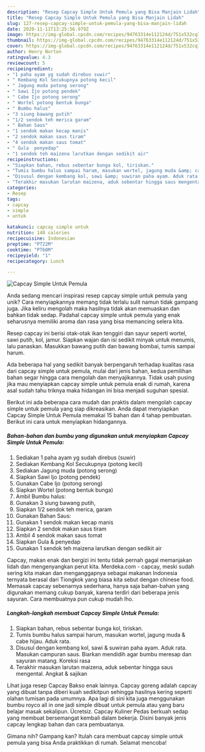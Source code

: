 ```yaml
---
description: "Resep Capcay Simple Untuk Pemula yang Bisa Manjain Lidah"
title: "Resep Capcay Simple Untuk Pemula yang Bisa Manjain Lidah"
slug: 127-resep-capcay-simple-untuk-pemula-yang-bisa-manjain-lidah
date: 2020-11-11T13:25:56.979Z
image: https://img-global.cpcdn.com/recipes/94763314e112124d/751x532cq70/capcay-simple-untuk-pemula-foto-resep-utama.jpg
thumbnail: https://img-global.cpcdn.com/recipes/94763314e112124d/751x532cq70/capcay-simple-untuk-pemula-foto-resep-utama.jpg
cover: https://img-global.cpcdn.com/recipes/94763314e112124d/751x532cq70/capcay-simple-untuk-pemula-foto-resep-utama.jpg
author: Henry Norton
ratingvalue: 4.3
reviewcount: 5
recipeingredient:
- "1 paha ayam yg sudah direbus suwir"
- " Kembang Kol Secukupnya potong kecil"
- " Jagung muda potong serong"
- " Sawi Ijo potong pendek"
- " Cabe Ijo potong serong"
- " Wortel potong bentuk bunga"
- " Bumbu halus"
- "3 siung bawang putih"
- "1/2 sendok teh merica garam"
- " Bahan Saus"
- "1 sendok makan kecap manis"
- "2 sendok makan saus tiram"
- "4 sendok makan saus tomat"
- " Gula  penyedap"
- "1 sendok teh maizena larutkan dengan sedikit air"
recipeinstructions:
- "Siapkan bahan, rebus sebentar bunga kol, tiriskan."
- "Tumis bumbu halus sampai harum, masukan wortel, jagung muda &amp; cabe hijau. Aduk rata."
- "Disusul dengan kembang kol, sawi &amp; suwiran paha ayam. Aduk rata. Masukan campuran saus. Biarkan mendidih agar bumbu meresap dan sayuran matang. Koreksi rasa"
- "Terakhir masukan larutan maizena, aduk sebentar hingga saus mengental. Angkat &amp; sajikan"
categories:
- Resep
tags:
- capcay
- simple
- untuk

katakunci: capcay simple untuk 
nutrition: 140 calories
recipecuisine: Indonesian
preptime: "PT22M"
cooktime: "PT60M"
recipeyield: "1"
recipecategory: Lunch

---
```



![Capcay Simple Untuk Pemula](https://img-global.cpcdn.com/recipes/94763314e112124d/751x532cq70/capcay-simple-untuk-pemula-foto-resep-utama.jpg)

Anda sedang mencari inspirasi resep capcay simple untuk pemula yang unik? Cara menyiapkannya memang tidak terlalu sulit namun tidak gampang juga. Jika keliru mengolah maka hasilnya tidak akan memuaskan dan bahkan tidak sedap. Padahal capcay simple untuk pemula yang enak seharusnya memiliki aroma dan rasa yang bisa memancing selera kita.

Resep capcay ini berisi otak-otak ikan tenggiri dan sayur seperti wortel, sawi putih, kol, jamur. Siapkan wajan dan isi sedikit minyak untuk menumis, lalu panaskan. Masukkan bawang putih dan bawang bombai, tumis sampai harum.

Ada beberapa hal yang sedikit banyak berpengaruh terhadap kualitas rasa dari capcay simple untuk pemula, mulai dari jenis bahan, kedua pemilihan bahan segar hingga cara mengolah dan menyajikannya. Tidak usah pusing jika mau menyiapkan capcay simple untuk pemula enak di rumah, karena asal sudah tahu triknya maka hidangan ini bisa menjadi suguhan spesial.


Berikut ini ada beberapa cara mudah dan praktis dalam mengolah capcay simple untuk pemula yang siap dikreasikan. Anda dapat menyiapkan Capcay Simple Untuk Pemula memakai 15 bahan dan 4 tahap pembuatan. Berikut ini cara untuk menyiapkan hidangannya.

<!--inarticleads1-->

##### Bahan-bahan dan bumbu yang digunakan untuk menyiapkan Capcay Simple Untuk Pemula:

1. Sediakan 1 paha ayam yg sudah direbus (suwir)
1. Sediakan  Kembang Kol Secukupnya (potong kecil)
1. Sediakan  Jagung muda (potong serong)
1. Siapkan  Sawi Ijo (potong pendek)
1. Gunakan  Cabe Ijo (potong serong)
1. Siapkan  Wortel (potong bentuk bunga)
1. Ambil  Bumbu halus:
1. Gunakan 3 siung bawang putih,
1. Siapkan 1/2 sendok teh merica, garam
1. Gunakan  Bahan Saus:
1. Gunakan 1 sendok makan kecap manis
1. Siapkan 2 sendok makan saus tiram
1. Ambil 4 sendok makan saus tomat
1. Siapkan  Gula &amp; penyedap
1. Gunakan 1 sendok teh maizena larutkan dengan sedikit air


Capcay, makan enak dan bergizi ini tentu tidak pernah gagal memanjakan lidah dan mengenyangkan perut kita. Merdeka.com - capcay, meski sudah sering kita makan dan menganggapnya sebagai makanan Indonesia ternyata berasal dari Tiongkok yang biasa kita sebut dengan chinese food. Memasak capcay sebenarnya sederhana, hanya saja bahan-bahan yang digunakan memang cukup banyak, karena terdiri dari beberapa jenis sayuran. Cara membuatnya pun cukup mudah lho. 

<!--inarticleads2-->

##### Langkah-langkah membuat Capcay Simple Untuk Pemula:

1. Siapkan bahan, rebus sebentar bunga kol, tiriskan.
1. Tumis bumbu halus sampai harum, masukan wortel, jagung muda &amp; cabe hijau. Aduk rata.
1. Disusul dengan kembang kol, sawi &amp; suwiran paha ayam. Aduk rata. Masukan campuran saus. Biarkan mendidih agar bumbu meresap dan sayuran matang. Koreksi rasa
1. Terakhir masukan larutan maizena, aduk sebentar hingga saus mengental. Angkat &amp; sajikan


Lihat juga resep Capcay Bakso enak lainnya. Capcay goreng adalah capcay yang dibuat tanpa diberi kuah sedikitpun sehingga hasilnya kering seperti olahan tumisan pada umumnya. Apa lagi di sini kita juga menggunakan bumbu royco all in one jadi simple dibuat untuk pemula atau yang baru belajar masak sekalipun. Ücretsiz. Capcay Kuliner Pedas berkuah sedap yang membuat bersemangat kembali dalam bekerja. Disini banyak jenis capcay lengkap bahan dan cara pembuatanya. 

Gimana nih? Gampang kan? Itulah cara membuat capcay simple untuk pemula yang bisa Anda praktikkan di rumah. Selamat mencoba!
